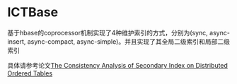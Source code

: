 # ICTBase
基于hbase的coprocessor机制实现了4种维护索引的方式，分别为(sync, async-insert, async-compact, async-simple)。并且实现了其全局二级索引和局部二级索引

具体请参考论文[The Consistency Analysis of Secondary Index on Distributed Ordered Tables](http://ieeexplore.ieee.org/document/7965155/)
